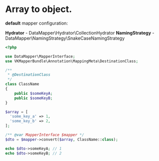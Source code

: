 
# Array to object.
**default** mapper configuration:

**Hydrator** - DataMapper\Hydrator\CollectionHydrator
**NamingStrategy** - DataMapper\NamingStrategy\SnakeCaseNamingStrategy

```php
<?php

use DataMapper\MapperInterface;
use VKMapperBundle\Annotation\MappingMeta\DestinationClass;

/**
 * @DestinationClass
 */
class ClassName
{
    public $someKeyA;
    public $someKeyB;
}

$array = [
  'some_key_a' => 1,   
  'some_key_b' => 2,   
];

/** @var MapperInterface $mapper */
$dto = $mapper->convert($array, ClassName::class);

echo $dto->someKeyA; // 1
echo $dto->someKeyB; // 2
```